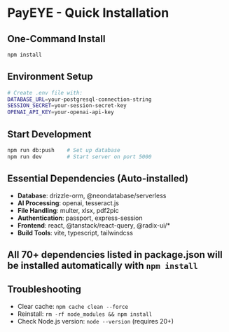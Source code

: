 # PayEYE - Quick Installation

## One-Command Install
```bash
npm install
```

## Environment Setup
```bash
# Create .env file with:
DATABASE_URL=your-postgresql-connection-string
SESSION_SECRET=your-session-secret-key
OPENAI_API_KEY=your-openai-api-key
```

## Start Development
```bash
npm run db:push    # Set up database
npm run dev        # Start server on port 5000
```

## Essential Dependencies (Auto-installed)
- **Database**: drizzle-orm, @neondatabase/serverless
- **AI Processing**: openai, tesseract.js
- **File Handling**: multer, xlsx, pdf2pic
- **Authentication**: passport, express-session
- **Frontend**: react, @tanstack/react-query, @radix-ui/*
- **Build Tools**: vite, typescript, tailwindcss

## All 70+ dependencies listed in package.json will be installed automatically with `npm install`

## Troubleshooting
- Clear cache: `npm cache clean --force`
- Reinstall: `rm -rf node_modules && npm install`
- Check Node.js version: `node --version` (requires 20+)